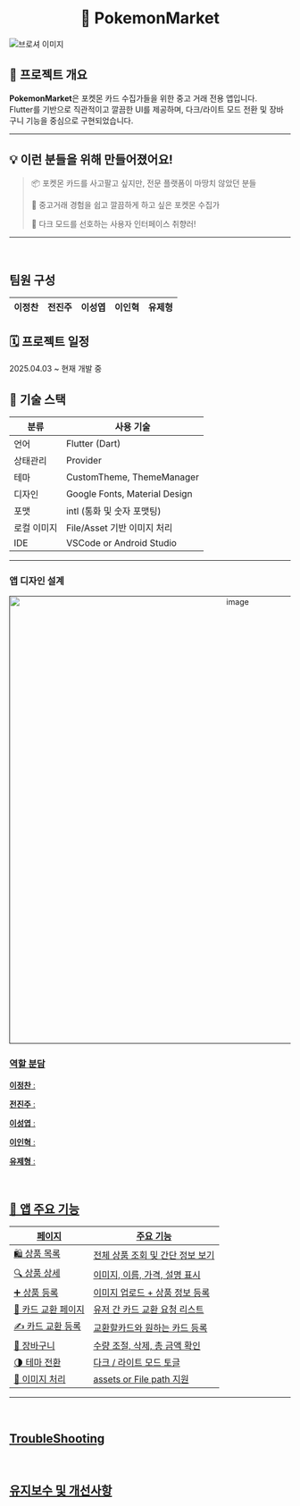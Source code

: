 <h1 align="center">
🧢 PokemonMarket
</h1>
<p align="center">
</p>
  <img alt="브로셔 이미지" src=""/>

## 📌 프로젝트 개요

**PokemonMarket**은 포켓몬 카드 수집가들을 위한 중고 거래 전용 앱입니다.  
Flutter를 기반으로 직관적이고 깔끔한 UI를 제공하며, 다크/라이트 모드 전환 및 장바구니 기능을 중심으로 구현되었습니다.

---
## 💡 이런 분들을 위해 만들어졌어요!

> 📦 포켓몬 카드를 사고팔고 싶지만, 전문 플랫폼이 마땅치 않았던 분들  
>  
> 🛒 중고거래 경험을 쉽고 깔끔하게 하고 싶은 포켓몬 수집가  
>  
> 🌙 다크 모드를 선호하는 사용자 인터페이스 취향러!

---
<br/>

## 팀원 구성

| **이정찬** | **전진주** | **이성엽** | **이인혁** | **유제형** |
| :------: |  :------: | :------: | :------: | :------: |

## 🗓️ 프로젝트 일정

2025.04.03 ~ 현재 개발 중

## 🧰 기술 스택

| 분류 | 사용 기술 |
|------|-----------|
| 언어 | Flutter (Dart) |
| 상태관리 | Provider |
| 테마 | CustomTheme, ThemeManager |
| 디자인 | Google Fonts, Material Design |
| 포맷 | intl (통화 및 숫자 포맷팅) |
| 로컬 이미지 | File/Asset 기반 이미지 처리 |
| IDE | VSCode or Android Studio |

---  


### 앱 디자인 설계
<p align="center">
 <a href="">
<img width="802" alt="image" src="">
</p>


  
### 역할 분담
**이정찬** : 

**전진주** : 

**이성엽** : 

**이인혁** : 

**유제형** : 

<br/>

## 🎨 앱 주요 기능

| 페이지 | 주요 기능 |
|--------|-----------|
| 🛍️ 상품 목록 | 전체 상품 조회 및 간단 정보 보기 |
| 🔍 상품 상세 | 이미지, 이름, 가격, 설명 표시 |
| ➕ 상품 등록 | 이미지 업로드 + 상품 정보 등록 |
| 🔄 카드 교환 페이지 | 유저 간 카드 교환 요청 리스트|
| ✍️ 카드 교환 등록 | 교환할카드와 원하는 카드 등록 |
| 🧾 장바구니 | 수량 조절, 삭제, 총 금액 확인 |
| 🌗 테마 전환 | 다크 / 라이트 모드 토글 |
| 📸 이미지 처리 | assets or File path 지원 |

---

<br/>

## TroubleShooting


<br/>

## 유지보수 및 개선사항

